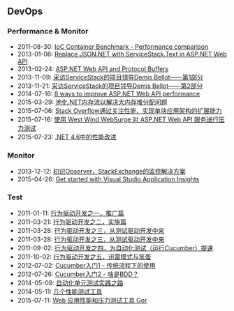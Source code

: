 ## DevOps

### Performance & Monitor

- 2011-08-30: [IoC Container Benchmark - Performance comparison](http://www.palmmedia.de/Blog/2011/8/30/ioc-container-benchmark-performance-comparison)
- 2013-01-06: [Replace JSON.NET with ServiceStack.Text in ASP.NET Web API](http://www.strathweb.com/2013/01/replace-json-net-with-servicestack-text-in-asp-net-web-api/)
- 2013-02-24: [ASP.NET Web API and Protocol Buffers](http://www.strathweb.com/2013/02/asp-net-web-api-and-protocol-buffers/)
- 2013-11-09: [采访ServiceStack的项目领导Demis Bellot——第1部分](http://www.infoq.com/cn/articles/interview-servicestack)
- 2013-11-21: [采访ServiceStack的项目领导Demis Bellot——第2部分](http://www.infoq.com/cn/articles/interview-servicestack-2)
- 2014-07-16: [8 ways to improve ASP.NET Web API performance](http://blog.developers.ba/8-ways-improve-asp-net-web-api-performance/)
- 2015-03-29: [池化.NET内存流以解决大内存堆分配问题](http://www.infoq.com/cn/news/2015/03/Memory-Stream)
- 2015-07-06: [Stack Overflow通过关注性能，实现单块应用架构的扩展能力](http://www.infoq.com/cn/news/2015/07/scaling-stack-overflow)
- 2015-07-16: [使用 West Wind WebSurge 对 ASP.NET Web API 服务进行压力测试](http://www.cnblogs.com/shanyou/p/4651084.html)
- 2015-07-23: [.NET 4.6中的性能改进](http://www.infoq.com/cn/news/2015/07/Net-46-Performance)

### Monitor

- 2013-12-12: [初识Opserver，StackExchange的监控解决方案](http://www.infoq.com/cn/news/2013/12/first_look_at_opserver)
- 2015-04-26: [Get started with Visual Studio Application Insights](https://azure.microsoft.com/en-us/documentation/articles/app-insights-get-started/?rnd=1)

### Test

- 2011-01-11: [行为驱动开发之一，推广篇](http://www.cnblogs.com/jarodzz/archive/2011/03/16/1986551.html)
- 2011-03-21: [行为驱动开发之二，实施篇](http://www.cnblogs.com/jarodzz/archive/2011/03/21/1989890.html)
- 2011-03-28: [行为驱动开发之三，从测试驱动开发中来](http://www.cnblogs.com/jarodzz/archive/2011/03/28/1997366.html)
- 2011-03-28: [行为驱动开发之三，从测试驱动开发中来](http://www.cnblogs.com/jarodzz/archive/2011/03/28/1997366.html)
- 2011-09-02: [行为驱动开发之四，为自动化测试（运行Cucumber）提速](http://www.cnblogs.com/jarodzz/archive/2011/09/02/bdd4.html)
- 2011-10-02: [行为驱动开发之五，迅雷模式与笨蛋](http://www.cnblogs.com/jarodzz/archive/2011/10/03/2198620.html)
- 2012-07-02: [Cucumber入门1 - 传统流程下的使用](http://www.cnblogs.com/jarodzz/archive/2012/07/02/2573014.html)
- 2012-07-26: [Cucumber入门2 - 啥是BDD？](http://www.cnblogs.com/jarodzz/archive/2012/07/26/2610617.html)
- 2014-05-09: [自动化单元测试实践之路](http://www.infoq.com/cn/articles/road-of-automated-unit-testing-practices)
- 2014-05-11: [几个性能测试工具](http://www.cnblogs.com/EthanCai/p/3721656.html)
- 2015-07-11: [Web 应用性能和压力测试工具 Gor](http://mp.weixin.qq.com/s?__biz=MjM5NjQ4MjYwMQ==&mid=208024569&idx=4&sn=168cf756825bc205866d541a2bdd3878&scene=1&from=groupmessage&isappinstalled=0#rd)

